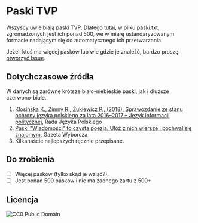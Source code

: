 # Paski TVP

Wszyscy uwielbiają paski TVP. Dlatego tutaj, w pliku [paski.txt](paski.txt), zgromadzonych jest ich ponad 500, we w miarę ustandaryzowanym formacie nadającym się do automatycznego ich przetwarzania.

Jeżeli ktoś ma więcej pasków lub wie gdzie je znaleźć, bardzo proszę [otworzyć Issue](https://github.com/Aleshkev/paski-tvp/issues/new). 

## Dotychczasowe źródła

W danych są zarówne krótsze biało-niebieskie paski, jak i dłuższe czerwono-białe.

1. [Kłosińska K., Zimny R., Żukiewicz P., (2018), Sprawozdanie ze stanu ochrony języka polskiego za lata 2016–2017 – Język informacji politycznej](http://www.rjp.pan.pl/images/Sprawozdanie_o_stanie_ochrony_jęz._pol._2016-2017.pdf), Rada Języka Polskiego
2. [Paski "Wiadomości" to czysta poezja. Ułóż z nich wiersze i pochwal się znajomym](http://sonar.wyborcza.pl/sonar/7,156422,22821097,paski-wiadomosci-to-czysta-poezja-uloz-z-nich-wiersze-i-pochwal.html), Gazeta Wyborcza
3. Kilkanaście najlepszych ręcznie przepisane.

## Do zrobienia

- [ ] Więcej pasków (tylko skąd je wziąć?).
- [ ] Jest ponad 500 pasków i nie ma żadnego żartu z 500+

## Licencja

![CC0 Public Domain](http://i.creativecommons.org/p/mark/1.0/88x31.png)
